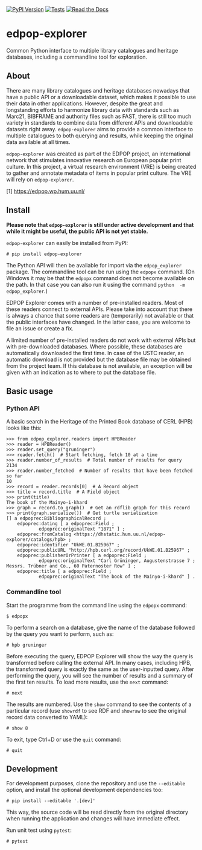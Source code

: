 [![PyPI Version](https://img.shields.io/pypi/v/edpop-explorer)](https://pypi.org/project/edpop-explorer/) [![Tests](https://github.com/UUDigitalHumanitieslab/edpop-explorer/actions/workflows/test.yml/badge.svg)](https://github.com/UUDigitalHumanitieslab/edpop-explorer/actions/workflows/test.yml) [![Read the Docs](https://readthedocs.org/projects/edpop-explorer/badge/?version=latest&style=flat)](https://edpop-explorer.readthedocs.io/en/latest/)

# edpop-explorer
Common Python interface to multiple library catalogues and heritage
databases, including a commandline tool for exploration.

## About

There are many library catalogues and heritage databases nowadays that
have a public API or a downloadable dataset, which makes it possible to
use their data in other applications. However, despite the great
and longstanding efforts to harmonize library data with standards
such as Marc21, BIBFRAME and authority files such as FAST, there is
still too much variety in standards to combine data from different
APIs and downloadable datasets right away. `edpop-explorer`
aims to provide a common interface to multiple catalogues to
both querying and results, while keeping the original data
available at all times.

`edpop-explorer` was created as part of the EDPOP project, an 
international network that stimulates innovative research on European 
popular print culture. In this project, a virtual research environment
(VRE) is being created to gather and annotate metadata of items in popular
print culture. The VRE will rely on `edpop-explorer`.

[1] https://edpop.wp.hum.uu.nl/

## Install

**Please note that `edpop-explorer` is still under active development
and that while it might be useful, the public API is not yet stable.**

`edpop-explorer` can easily be installed from PyPI:

    # pip install edpop-explorer

The Python API will then be available for import via the `edpop_explorer`
package. The commandline tool can be run using the `edpopx` command. 
(On Windows it may be that the `edpopx` command does not become available 
on the path. In that case you can also run it using the command `python 
-m edpop_explorer`.)

EDPOP Explorer comes with a number of pre-installed readers. Most of these
readers connect to external APIs. Please take into account that there is 
always a chance that some readers are (temporarily) not available or that
the public interfaces have changed. In the latter case, you are welcome
to file an issue or create a fix.

A limited number of pre-installed readers do not work with external APIs
but with pre-downloaded databases. Where possible,
these databases are automatically downloaded the first time. In case of the
USTC reader, an automatic download is not provided but the database file
may be obtained from the project team. If this database is not available,
an exception will be given with an indication as to where to put the
database file.

## Basic usage

### Python API

A basic search in the Heritage of the Printed Book database of CERL
(HPB) looks like this:

    >>> from edpop_explorer.readers import HPBReader
    >>> reader = HPBReader()
    >>> reader.set_query("gruninger")
    >>> reader.fetch()  # Start fetching, fetch 10 at a time
    >>> reader.number_of_results  # Total number of results for query
    2134
    >>> reader.number_fetched  # Number of results that have been fetched so far
    10
    >>> record = reader.records[0]  # A Record object
    >>> title = record.title  # A Field object 
    >>> print(title)
    The book of the Mainyo-i-khard
    >>> graph = record.to_graph()  # Get an rdflib graph for this record
    >>> print(graph.serialize())  # Get turtle serialization
    [] a edpoprec:BibliographicalRecord ;
        edpoprec:dating [ a edpoprec:Field ;
                edpoprec:originalText "1871" ] ;
        edpoprec:fromCatalog <https://dhstatic.hum.uu.nl/edpop-explorer/catalogs/hpb> ;
        edpoprec:identifier "UkWE.01.B25967" ;
        edpoprec:publicURL "http://hpb.cerl.org/record/UkWE.01.B25967" ;
        edpoprec:publisherOrPrinter [ a edpoprec:Field ;
                edpoprec:originalText "Carl Grüninger, Augustenstrasse 7 ; Messrs. Trübner and Co., 60 Paternoster Row" ] ;
        edpoprec:title [ a edpoprec:Field ;
                edpoprec:originalText "The book of the Mainyo-i-khard" ] .

### Commandline tool

Start the programme from the command line using the `edpopx` command:

    $ edpopx

To perform a search on a database, give the name of the database followed by
the query you want to perform, such as:

    # hpb gruninger

Before executing the query, EDPOP Explorer will show the way the query is
transformed before calling the external API. In many cases, including
HPB, the transformed query is exactly the same as the user-inputted query.
After performing the query, you will see the number of results and a 
summary of the first ten results. To load more results, use the `next` command:

    # next

The results are numbered. Use the `show` command to see the contents of a
particular record (use `showrdf` to see RDF and `showraw` to see the original
record data converted to YAML):

    # show 8

To exit, type Ctrl+D or use the `quit` command:

    # quit

## Development

For development purposes, clone the repository and use the ``--editable``
option, and install the optional development dependencies too:

    # pip install --editable '.[dev]'

This way, the source code will be read directly from the original directory
when running the application and changes will have immediate effect.

Run unit test using `pytest`:

    # pytest
